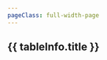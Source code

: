 ```yaml
---
pageClass: full-width-page
---
```

<!-- 这是一个“多表格并列展示”的页面模板 -->
<script setup>
import dataProduct from '@/data/json/灵感.json';

// 定义所有表格的信息，用于循环创建内容和导航
const tables = [
  {
    id: 'inspiration-table',         // 用作锚点的唯一ID
    title: '灵感',    // 表格的标题
    data: dataProduct,           // 绑定的数据
  }
  {
    id: 'modules-gallery-upgradeShape-table',
    title: '画廊/形状升级',
    data: dataMap['modules/gallery/upgradeShape']
  },
  {
    id: 'modules-gallery-upgradePrestige-table',
    title: '画廊/声望升级',
    data: dataMap['modules/gallery/upgradePrestige']
  },
  {
    id: 'modules-gallery-upgradePremium-table',
    title: '画廊/高级升级',
    data: dataMap['modules/gallery/upgradePremium']
  },
  {
    id: 'modules-gallery-upgrade-table',
    title: '画廊/升级',
    data: dataMap['modules/gallery/upgrade']
  },
  {
    id: 'modules-gallery-shape-table',
    title: '画廊/形状',
    data: dataMap['modules/gallery/shape']
  },
  {
    id: 'modules-gallery-relic-table',
    title: '画廊/圣遗物',
    data: dataMap['modules/gallery/relic']
  },
  {
    id: 'modules-gallery-card-table',
    title: '画廊/卡牌',
    data: dataMap['modules/gallery/card']
  },
  {
    id: 'modules-gallery-achievement-table',
    title: '画廊/成就',
    data: dataMap['modules/gallery/achievement']
  },
];

// 计算函数
/**
 * 定义“锭”成本的计算逻辑
 * @param {number} level - 用户输入的等级
 * @returns {number} - 计算出的所需锭数
 */
function calculateIngotCost(level) {
  if (level <= 0) return 0;
  const cost = Math.ceil(Math.pow(level, 1.5) * 10 + 50);
  return cost;
}

</script>

<div class="page-container">
  <div class="content-main">
      <div v-for="tableInfo in tables" :key="tableInfo.id">
      <h2 :id="tableInfo.id" class="section-title">{{ tableInfo.title }}</h2>
      <DynamicTable :data="tableInfo.data">
        <template #notes>
          <div v-if="tableInfo.id === 'inspiration-table'" class="notes-section">
            <ul>
              <li></li>
              <li></li>
            </ul>
          </div>
        </template>
      </DynamicTable>
    </div>
  </div>
</div>
